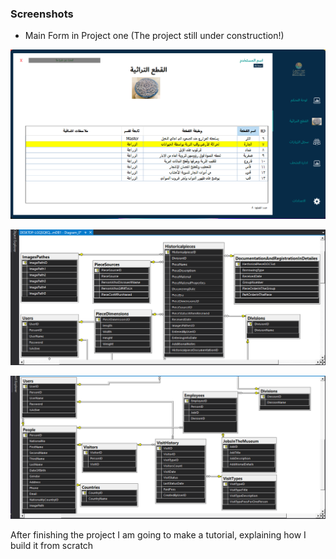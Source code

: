 ### Screenshots
- Main Form in Project one (The project still under construction!)


![main form](main-form-screenshot.png?raw=true "main-form")

![Diagram-part1](Museum-DB-Diagram-part1.png?raw=true "Diagram-part1")

![Diagram-part2](Museum-DB-Diagram-part2.png?raw=true "Diagram-part2")


After finishing the project I am going to make a tutorial, explaining how I build it from scratch
